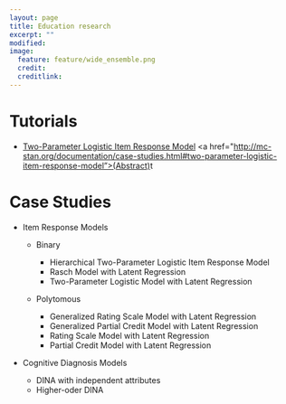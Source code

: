 ```yaml
---
layout: page
title: Education research
excerpt: ""
modified: 
image:
  feature: feature/wide_ensemble.png
  credit: 
  creditlink: 
---
```


# Tutorials
* [Two-Parameter Logistic Item Response Model](case-studies/tutorial_twopl.html) <a href="http://mc-stan.org/documentation/case-studies.html#two-parameter-logistic-item-response-model”>(Abstract)</a>t

# Case Studies
* Item Response Models
  * Binary 
    * Hierarchical Two-Parameter Logistic Item Response Model
    * Rasch Model with Latent Regression
    * Two-Parameter Logistic Model with Latent Regression

  * Polytomous
    * Generalized Rating Scale Model with Latent Regression
    * Generalized Partial Credit Model with Latent Regression
    * Rating Scale Model with Latent Regression
    * Partial Credit Model with Latent Regression

* Cognitive Diagnosis Models
    * DINA with independent attributes
    * Higher-oder DINA